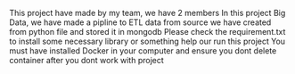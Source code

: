 This project have made by my team, we have 2 members
In this project Big Data, we have made a pipline to ETL data from source we have created from python file and stored it in mongodb
Please check the requirement.txt to install some necessary library or something help our run this project
You must have installed Docker in your computer and ensure you dont delete container after you dont work with project
